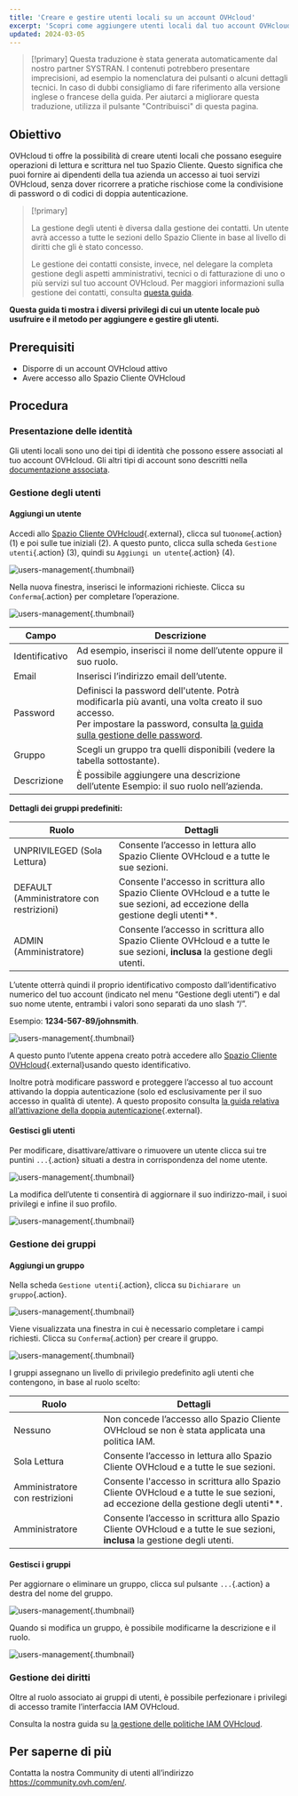 ```yaml
---
title: 'Creare e gestire utenti locali su un account OVHcloud'
excerpt: 'Scopri come aggiungere utenti locali dal tuo account OVHcloud'
updated: 2024-03-05
---
```


> [!primary]
> Questa traduzione è stata generata automaticamente dal nostro partner SYSTRAN. I contenuti potrebbero presentare imprecisioni, ad esempio la nomenclatura dei pulsanti o alcuni dettagli tecnici. In caso di dubbi consigliamo di fare riferimento alla versione inglese o francese della guida. Per aiutarci a migliorare questa traduzione, utilizza il pulsante "Contribuisci" di questa pagina.
>

## Obiettivo

OVHcloud ti offre la possibilità di creare utenti locali che possano eseguire operazioni di lettura e scrittura nel tuo Spazio Cliente. Questo significa che puoi fornire ai dipendenti della tua azienda un accesso ai tuoi servizi OVHcloud, senza dover ricorrere a pratiche rischiose come la condivisione di password o di codici di doppia autenticazione.

> [!primary]
>
> La gestione degli utenti è diversa dalla gestione dei contatti. Un utente avrà accesso a tutte le sezioni dello Spazio Cliente in base al livello di diritti che gli è stato concesso.
>
> Le gestione dei contatti consiste, invece, nel delegare la completa gestione degli aspetti amministrativi, tecnici o di fatturazione di uno o più servizi sul tuo account OVHcloud. Per maggiori informazioni sulla gestione dei contatti, consulta [questa guida](/pages/account_and_service_management/account_information/managing_contacts).
>

**Questa guida ti mostra i diversi privilegi di cui un utente locale può usufruire e il metodo per aggiungere e gestire gli utenti.**

## Prerequisiti

- Disporre di un account OVHcloud attivo
- Avere accesso allo Spazio Cliente OVHcloud

## Procedura

### Presentazione delle identità

Gli utenti locali sono uno dei tipi di identità che possono essere associati al tuo account OVHcloud. Gli altri tipi di account sono descritti nella [documentazione associata](/pages/manage_and_operate/iam/identities-management).

### Gestione degli utenti

#### Aggiungi un utente

Accedi allo [Spazio Cliente OVHcloud](https://www.ovh.com/auth/?action=gotomanager&from=https://www.ovh.it/&ovhSubsidiary=it){.external}, clicca sul tuo`nome`{.action} (1) e poi sulle tue iniziali (2).
A questo punto, clicca sulla scheda `Gestione utenti`{.action} (3), quindi su `Aggiungi un utente`{.action} (4).

![users-management](images/hubusers.png){.thumbnail}

Nella nuova finestra, inserisci le informazioni richieste. Clicca su `Conferma`{.action} per completare l’operazione.

![users-management](images/usersmanagement2.png){.thumbnail}

| Campo | Descrizione |
|--|--|
| Identificativo | Ad esempio, inserisci il nome dell’utente oppure il suo ruolo. |
| Email | Inserisci l’indirizzo email dell’utente. |
| Password | Definisci la password dell'utente. Potrà modificarla più avanti, una volta creato il suo accesso. <br>Per impostare la password, consulta [la guida sulla gestione delle password](/pages/account_and_service_management/account_information/manage-ovh-password). |
| Gruppo | Scegli un gruppo tra quelli disponibili (vedere la tabella sottostante).|
| Descrizione | È possibile aggiungere una descrizione dell’utente Esempio: il suo ruolo nell’azienda. |

**Dettagli dei gruppi predefiniti:**

| Ruolo | Dettagli |
|--|--|
| UNPRIVILEGED (Sola Lettura) | Consente l’accesso in lettura allo Spazio Cliente OVHcloud e a tutte le sue sezioni. |
| DEFAULT (Amministratore con restrizioni) | Consente l'accesso in scrittura allo Spazio Cliente OVHcloud e a tutte le sue sezioni, ad eccezione della gestione degli utenti**. |
| ADMIN (Amministratore) | Consente l’accesso in scrittura allo Spazio Cliente OVHcloud e a tutte le sue sezioni, **inclusa** la gestione degli utenti. |

L’utente otterrà quindi il proprio identificativo composto dall’identificativo numerico del tuo account (indicato nel menu “Gestione degli utenti”) e dal suo nome utente, entrambi i valori sono separati da uno slash “/”.

Esempio: **1234-567-89/johnsmith**.

![users-management](images/usersmanagement3.png){.thumbnail}

A questo punto l’utente appena creato potrà accedere allo [Spazio Cliente OVHcloud](https://www.ovh.com/auth/?action=gotomanager&from=https://www.ovh.it/&ovhSubsidiary=it){.external}usando questo identificativo. 

Inoltre potrà modificare password e proteggere l’accesso al tuo account attivando la doppia autenticazione (solo ed esclusivamente per il suo accesso in qualità di utente). A questo proposito consulta [la guida relativa all’attivazione della doppia autenticazione](/pages/account_and_service_management/account_information/secure-ovhcloud-account-with-2fa){.external}.

#### Gestisci gli utenti

Per modificare, disattivare/attivare o rimuovere un utente clicca sui tre puntini `...`{.action} situati a destra in corrispondenza del nome utente.

![users-management](images/usersmanagement4.png){.thumbnail}

La modifica dell’utente ti consentirà di aggiornare il suo indirizzo-mail, i suoi privilegi e infine il suo profilo.

![users-management](images/usersmanagement6.png){.thumbnail}

### Gestione dei gruppi

#### Aggiungi un gruppo

Nella scheda `Gestione utenti`{.action}, clicca su `Dichiarare un gruppo`{.action}.

![users-management](images/usersmanagement7.png){.thumbnail}

Viene visualizzata una finestra in cui è necessario completare i campi richiesti. Clicca su `Conferma`{.action} per creare il gruppo.

![users-management](images/usersmanagement8.png){.thumbnail}

I gruppi assegnano un livello di privilegio predefinito agli utenti che contengono, in base al ruolo scelto:

| Ruolo | Dettagli |
|--|--|
| Nessuno | Non concede l’accesso allo Spazio Cliente OVHcloud se non è stata applicata una politica IAM. |
| Sola Lettura | Consente l’accesso in lettura allo Spazio Cliente OVHcloud e a tutte le sue sezioni. |
| Amministratore con restrizioni | Consente l'accesso in scrittura allo Spazio Cliente OVHcloud e a tutte le sue sezioni, ad eccezione della gestione degli utenti**. |
| Amministratore | Consente l’accesso in scrittura allo Spazio Cliente OVHcloud e a tutte le sue sezioni, **inclusa** la gestione degli utenti. |

#### Gestisci i gruppi

Per aggiornare o eliminare un gruppo, clicca sul pulsante `...`{.action} a destra del nome del gruppo.

![users-management](images/usersmanagement9.png){.thumbnail}

Quando si modifica un gruppo, è possibile modificarne la descrizione e il ruolo.

![users-management](images/usersmanagement10.png){.thumbnail}

### Gestione dei diritti

Oltre al ruolo associato ai gruppi di utenti, è possibile perfezionare i privilegi di accesso tramite l’interfaccia IAM OVHcloud.

Consulta la nostra guida su [la gestione delle politiche IAM OVHcloud](/pages/account_and_service_management/account_information/iam-policy-ui).

## Per saperne di più

Contatta la nostra Community di utenti all’indirizzo <https://community.ovh.com/en/>.